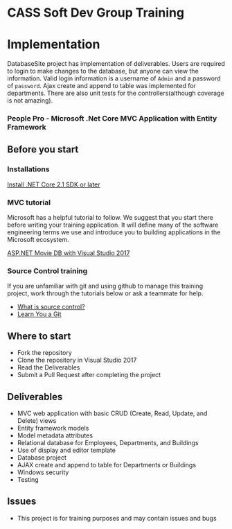 # CASS Soft Dev Group Training

# Implementation

DatabaseSite project has implementation of deliverables. Users are required to login to make changes to the database, but anyone can view the information. Valid login information is a username of `Admin` and a password of `password`. Ajax create and append to table was implemented for departments. There are also unit tests for the controllers(although coverage is not amazing).

### People Pro - Microsoft .Net Core MVC Application with Entity Framework

## Before you start

### Installations
[Install .NET Core 2.1 SDK or later](https://www.microsoft.com/net/download) 

### MVC tutorial
Microsoft has a helpful tutorial to follow. We suggest that you start there before writing your training application. It will define many of the software engineering terms we use and introduce you to building applications in the Microsoft ecosystem.

[ASP.NET Movie DB with Visual Studio 2017](https://docs.microsoft.com/en-us/aspnet/core/tutorials/first-mvc-app/?view=aspnetcore-2.1)

### Source Control training
If you are unfamiliar with git and using github to manage this training project, work through the tutorials below or ask a teammate for help.
* [What is source control?](http://slides.com/justinc/deck#/)
* [Learn You a Git](http://slides.com/justinc/learn-you-a-git#/)

## Where to start
  * Fork the repository
  * Clone the repository in Visual Studio 2017
  * Read the Deliverables
  * Submit a Pull Request after completing the project

## Deliverables 
  * MVC web application with basic CRUD (Create, Read, Update, and Delete) views
  * Entity framework models
  * Model metadata attributes
  * Relational database for Employees, Departments, and Buildings
  * Use of display and editor template
  * Database project
  * AJAX create and append to table for Departments or Buildings
  * Windows security
  * Testing

 ## Issues
  * This project is for training purposes and may contain issues and bugs 

